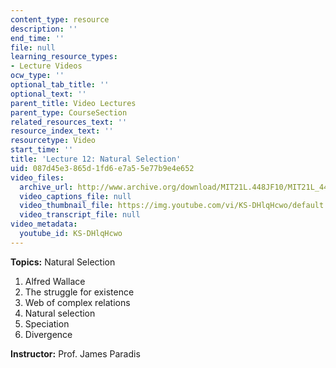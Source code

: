 ```yaml
---
content_type: resource
description: ''
end_time: ''
file: null
learning_resource_types:
- Lecture Videos
ocw_type: ''
optional_tab_title: ''
optional_text: ''
parent_title: Video Lectures
parent_type: CourseSection
related_resources_text: ''
resource_index_text: ''
resourcetype: Video
start_time: ''
title: 'Lecture 12: Natural Selection'
uid: 087d45e3-865d-1fd6-e7a5-5e77b9e4e652
video_files:
  archive_url: http://www.archive.org/download/MIT21L.448JF10/MIT21L_448JF10_lec12_300k.mp4
  video_captions_file: null
  video_thumbnail_file: https://img.youtube.com/vi/KS-DHlqHcwo/default.jpg
  video_transcript_file: null
video_metadata:
  youtube_id: KS-DHlqHcwo
---
```


**Topics:** Natural Selection

1.  Alfred Wallace
2.  The struggle for existence
3.  Web of complex relations
4.  Natural selection
5.  Speciation
6.  Divergence

**Instructor:** Prof. James Paradis



